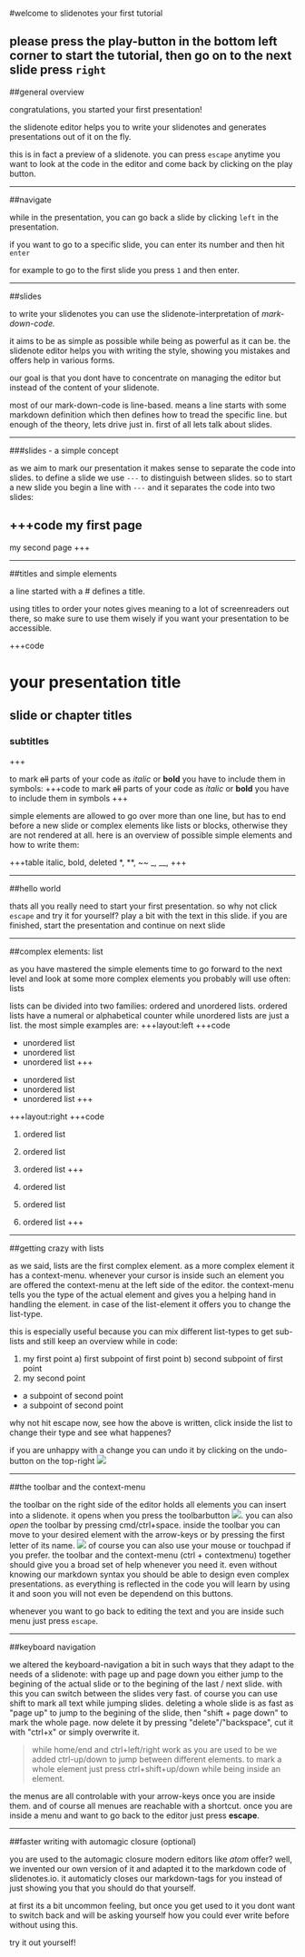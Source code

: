
#welcome to slidenotes
your first tutorial

please press the play-button in the bottom left corner to start the tutorial, then go on to the next slide press `right`
---
##general overview

congratulations, you started your first presentation! 

the slidenote editor helps you to write your slidenotes and generates presentations out of it on the fly. 

this is in fact a preview of a slidenote. you can press `escape` anytime you want to look at the code in the editor and come back by clicking on the play button.

---

##navigate

while in the presentation, you can go back a slide by clicking `left` in the presentation.

if you want to go to a specific slide, you can enter its number and then hit `enter`

for example to go to the first slide you press `1` and then enter.

---
##slides

to write your slidenotes you can use the slidenote-interpretation of *mark-down-code.*

it aims to be as simple as possible while being as powerful as it can be. the slidenote editor helps you with writing the style, showing you mistakes and offers help in various forms. 

our goal is that you dont have to concentrate on managing the editor but instead of the content of your slidenote.

most of our mark-down-code is line-based. means a line starts with some markdown definition which then defines how to tread the specific line. but enough of the theory, lets drive just in. first of all lets talk about slides. 

---
###slides - a simple concept

as we aim to mark our presentation it makes sense to separate the code into slides. to define a slide we use `---` to distinguish between slides. so to start a new slide you begin a line with `---` and it separates the code into two slides:
 
+++code
my first page
---
my second page
+++

---
##titles and simple elements

a line started with a # defines a title.

using titles to order your notes gives meaning to a lot of screenreaders out there, so make sure to use them wisely if you want your presentation to be accessible.

+++code
# your presentation title
## slide or chapter titles
### subtitles
+++

to mark ~~all~~ parts of your code as *italic* or **bold** you have to include them in symbols:
+++code
to mark ~~all~~ parts of your code as *italic* or **bold** you have to include them in symbols
+++

simple elements are allowed to go over more than one line, but has to end before a new slide or complex elements like lists or blocks, otherwise they are not rendered at all. here is an overview of possible simple elements and how to write them:

+++table
italic, bold, deleted
*, **, ~~
_, __, 
+++

---
##hello world

thats all you really need to start your first presentation. so why not click `escape` and try it for yourself? play a bit with the text in this slide. if you are finished, start the presentation and continue on next slide

---
##complex elements: list

as you have mastered the simple elements time to go forward to the next level and look at some more complex elements you probably will use often: lists

lists can be divided into two families: ordered and unordered lists. ordered lists have a numeral or alphabetical counter while unordered lists are just a list. 
the most simple examples are:
+++layout:left
+++code
- unordered list
- unordered list
- unordered list
+++

+ unordered list
+ unordered list
+ unordered list
+++

+++layout:right
+++code
1. ordered list
2. ordered list
3. ordered list
+++

1. ordered list 
2. ordered list
3. ordered list
+++

---
##getting crazy with lists

as we said, lists are the first complex element. as a more complex element it has a context-menu. 
whenever your cursor is inside such an element you are offered the context-menu at the left side of the editor. the context-menu tells you the type of the actual element and gives you a helping hand in handling the element. in case of the list-element it offers you to change the list-type. 

this is especially useful because you can mix different list-types to get sub-lists and still keep an overview while in code:

1. my first point
a) first subpoint of first point
b) second subpoint of first point
2. my second point
+ a subpoint of second point
+ a subpoint of second point

why not hit escape now, see how the above is written, click inside the list to change their type and see what happenes? 

if you are unhappy with a change you can undo it by clicking on the undo-button on the top-right ![](undobutton) 

---
##the toolbar and the context-menu

the toolbar on the right side of the editor holds all elements you can insert into a slidenote. it opens when you press the toolbarbutton ![](toolbar). 
you can also *open* the toolbar by pressing cmd/ctrl+space. inside the toolbar you can move to your desired element with the arrow-keys or by pressing the first letter of its name. ![](undobutton)
of course you can also use your mouse or touchpad if you prefer. 
the toolbar and the context-menu (ctrl + contextmenu) together should give you a broad set of help whenever you need it. even without knowing our markdown syntax you should be able to design even complex presentations. as everything is reflected in the code you will learn by using it and soon you will not even be dependend on this buttons. 
 
whenever you want to go back to editing the text and you are inside such menu just press `escape`. 

---
##keyboard navigation

we altered the keyboard-navigation a bit in such ways that they adapt to the needs of a slidenote: 
with page up and page down you either jump to the begining of the actual slide or to the begining of the last / next slide. with this you can switch between the slides very fast. of course you can use shift to mark all text while jumping slides. deleting a whole slide is as fast as "page up" to jump to the begining of the slide, then "shift + page down" to mark the whole page. now delete it by pressing "delete"/"backspace", cut it with "ctrl+x" or simply overwrite it. 

> while home/end and ctrl+left/right work as you are used to be we added ctrl-up/down to jump between different elements. to mark a whole element just press ctrl+shift+up/down while being inside an element.
 

the menus are all controlable with your arrow-keys once you are inside them. and of course all menues are reachable with a shortcut. once you are inside a menu and want to go back to the editor just press **escape**. 

---
##faster writing with automagic closure 
(optional)

you are used to the automagic closure modern editors like *atom* offer? well, we invented our own version of it and adapted it to the markdown code of slidenotes.io. it automaticly closes our markdown-tags for you instead of just showing you that you should do that yourself.
 
at first its a bit uncommon feeling, but once you get used to it you dont want to switch back and will be asking yourself how you could ever write before without using this.

try it out yourself! 

 



